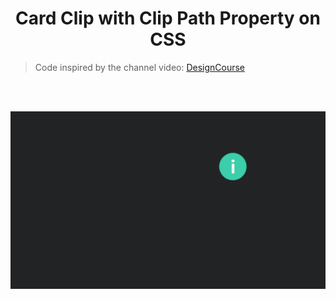 <h1 align="center">Card Clip with Clip Path Property on CSS</h1>

> Code inspired by the channel video: [DesignCourse](https://www.youtube.com/watch?v=F4kJXbaunUg)

<br><br>
<p align=center><img src="https://github.com/AndersonPGS/card-clip/blob/master/card-clip-gif.gif"></p>
<br><br>
<br><br>
<br><br>
